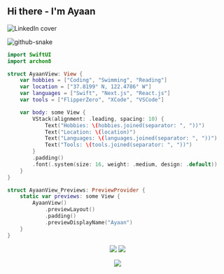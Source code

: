 ## Hi there - I'm Ayaan
![LinkedIn cover](https://github.com/user-attachments/assets/edb705b5-2e8c-4e1e-afc4-58e177f2e8da)

<picture>
  <source media="(prefers-color-scheme: dark)" srcset="github-snake-dark.svg" />
  <source media="(prefers-color-scheme: light)" srcset="github-snake.svg" />
  <img alt="github-snake" src="github-snake.svg" />
</picture>

``` swift
import SwiftUI
import archon8

struct AyaanView: View {
    var hobbies = ["Coding", "Swimming", "Reading"]
    var location = ["37.8199° N, 122.4786° W"]
    var languages = ["Swift", "Next.js", "React.js"]
    var tools = ["FlipperZero", "XCode", "VSCode"]

    var body: some View {
        VStack(alignment: .leading, spacing: 10) {
            Text("Hobbies: \(hobbies.joined(separator: ", "))")
            Text("Location: \(location)")
            Text("Languages: \(languages.joined(separator: ", "))")
            Text("Tools: \(tools.joined(separator: ", "))")
        }
        .padding()
        .font(.system(size: 16, weight: .medium, design: .default))
    }
}

struct AyaanView_Previews: PreviewProvider {
    static var previews: some View {
        AyaanView()
            .previewLayout()
            .padding()
            .previewDisplayName("Ayaan")
    }
}

```

<p align="center">
    <img src="https://github-readme-stats.vercel.app/api?username=ayaangrover&bg_color=30,0D1117,0D1117&title_color=fff&text_color=fff">
    <img src="https://github-readme-stats.vercel.app/api/top-langs/?username=ayaangrover&layout=donut&bg_color=30,0D1117,0D1117&text_color=ffffff&title_color=ffffff">
</p>

<p align="center">
    <source media="(prefers-color-scheme: dark)" srcset="https://streak-stats.demolab.com?user=ayaangrover&theme=dark" />
    <img src="https://streak-stats.demolab.com?user=ayaangrover&theme=dark"/>
</p>
